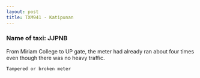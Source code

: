 ```yaml
---
layout: post
title: TXM941 - Katipunan
---
```


### Name of taxi: JJPNB

From Miriam College to UP gate, the meter had already ran about four times even though there was no heavy traffic. 

```Tampered or broken meter```

